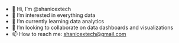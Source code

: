 - 👋 Hi, I’m @shanicextech
- 👀 I’m interested in everything data
- 🌱 I’m currently learning data analytics
- 💞️ I’m looking to collaborate on data dashboards and visualizations
- 📫 How to reach me: shanicextech@gmail.com

<!---
shanicextech/shanicextech is a ✨ special ✨ repository because its `README.md` (this file) appears on your GitHub profile.
You can click the Preview link to take a look at your changes.
--->
